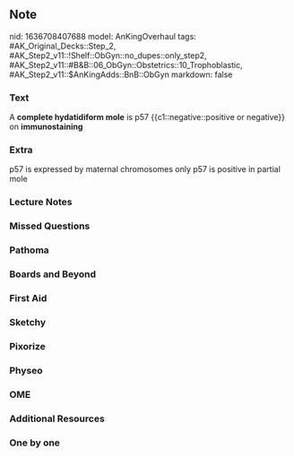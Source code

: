 ## Note
nid: 1636708407688
model: AnKingOverhaul
tags: #AK_Original_Decks::Step_2, #AK_Step2_v11::!Shelf::ObGyn::no_dupes::only_step2, #AK_Step2_v11::#B&B::06_ObGyn::Obstetrics::10_Trophoblastic, #AK_Step2_v11::$AnKingAdds::BnB::ObGyn
markdown: false

### Text
A <b>complete hydatidiform mole</b> is p57 {{c1::negative::positive
or negative}} on <b>immunostaining</b>

### Extra
p57 is expressed by maternal chromosomes only
p57 is positive in partial mole

### Lecture Notes


### Missed Questions


### Pathoma


### Boards and Beyond


### First Aid


### Sketchy


### Pixorize


### Physeo


### OME


### Additional Resources


### One by one

